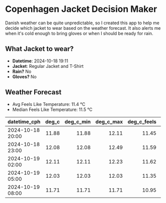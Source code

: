 
# Copenhagen Jacket Decision Maker

Danish weather can be quite unpredictable, so I created this app to help me decide which jacket to wear based on the weather forecast. 
It also alerts me when it's cold enough to bring gloves or when I should be ready for rain.

## What Jacket to wear?

- **Datetime**: 2024-10-18 19:11
- **Jacket**: Regular Jacket and T-Shirt
- **Rain?** No
- **Gloves?** No

## Weather Forecast
- Avg Feels Like Temperature: 11.4 °C
- Median Feels Like Temperature: 11.5 °C

| datetime_cph     |   deg_c |   deg_c_min |   deg_c_max |   deg_c_feels | weather   | wind   | rain   |
|:-----------------|--------:|------------:|------------:|--------------:|:----------|:-------|:-------|
| 2024-10-18 20:00 |   11.88 |       11.88 |       12.11 |         11.45 | Clouds    | Low    | None   |
| 2024-10-18 23:00 |   12.08 |       12.08 |       12.49 |         11.59 | Clouds    | Low    | None   |
| 2024-10-19 02:00 |   12.11 |       12.11 |       12.23 |         11.62 | Clouds    | Low    | None   |
| 2024-10-19 05:00 |   12.03 |       12.03 |       12.03 |         11.35 | Clouds    | Medium | None   |
| 2024-10-19 08:00 |   11.71 |       11.71 |       11.71 |         10.95 | Clouds    | High   | None   |
        